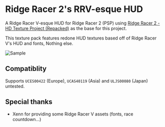 # Ridge Racer 2's RRV-esque HUD

A Ridge Racer V-esque HUD for Ridge Racer 2 (PSP) using [Ridge Racer 2 - HD Texture Project (Repacked)](https://github.com/jcchikikomori/RidgeRacer2-HD-repacked) as the base for this project.

This texture pack features redone HUD textures based off of Ridge Racer V's HUD and fonts, Nothing else.

![Sample](https://github.com/dataDrawing/RidgeRacer2-RRV-Esque-HUD/blob/main/screenshots/UCES00422_00000.jpg?raw=true)

## Compatiblity

Supports `UCES00422` (Europe), `UCAS40119` (Asia) and `ULJS00080` (Japan) untested.

## Special thanks
- Xenn for providing some Ridge Racer V assets (fonts, race countdown...)
